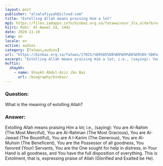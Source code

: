 ```yaml
---
layout: post
publisher: "alsalafiyyah@icloud.com"
title: "Extolling Allah means praising Him a lot"
mp3: https://files.zadapps.info/binbaz.org.sa/fatawa/nour_3la_aldarb/nour_849/nour_84912.mp3
hijri: Rabi' Al-Awwal 24, 1442
date: 2020-11-10
lang: en
locale: en
active: audios
category: [fatwas,audios]
url: "https://binbaz.org.sa/fatwas/17025/%D9%85%D8%B9%D9%86%D9%89-%D8%A7%D9%84%D8%AA%D9%85%D8%AC%D9%8A%D8%AF-%D9%84%D9%84%D9%87"
excerpt: "Extolling Allah means praising Him a lot; i.e., (saying): You are Al-Rahim (The Most Merciful), You are Al-Rahman (The Most Gracious), You are Al-Jawad (The Bountiful), You are A l-Karim (The Generous), You are Al-Muhsin (The Beneficent)"
muftis:
  shaykh: 
    - name: Shaykh Abdul-Aziz ibn Baz
      url: /biography/binbaz/
---
```


### Question:
What is the meaning of extolling Allah? 

### Answer:
Extolling Allah means praising Him a lot; i.e., (saying): You are Al-Rahim (The Most Merciful), You are Al-Rahman (The Most Gracious), You are Al-Jawad (The Bountiful), You are A l-Karim (The Generous), You are Al-Muhsin (The Beneficent), You are the Possessor of all goodness, You favored (Your) Servants, You are the One sought for help in distress, in Your Hand is all goodness, and You have the full disposition of everything. This is Extolment, that is, expressing praise of Allah (Glorified and Exalted be He).
